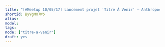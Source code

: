 ```yaml
---
title: "[#Meetup 10/05/17] Lancement projet 'Titre À Venir' — Anthropocène"
shortid: ByVgMX7Wb
alias:
model:
tags:
node: ["titre-a-venir"]
draft: yes
---
```

